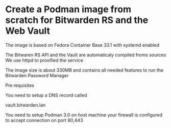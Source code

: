 # Create a Podman image from scratch for Bitwarden RS and the Web Vault

The image is based on Fedora Container Base 33.1 with systemd enabled

The Bitwaren RS API and the Vault are automaticaly compiled  froms sources
We use httpd to proxified the service

The image size is about 330MB and contains all needed features to run the Bitwarden Password Manager

Pre requisites

You need to setup a DNS record called 

vault.bitwarden.lan

You need to setup Podman 3.0 on host machine 
your firewall is configured to accept connection on port 80,443












